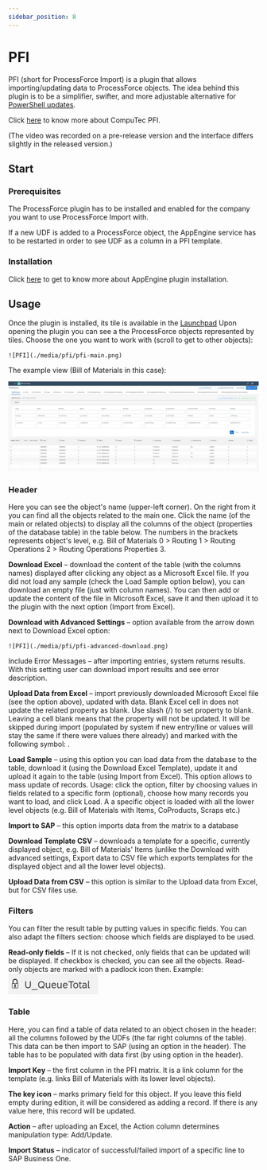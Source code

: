 ```yaml
---
sidebar_position: 8
---
```


# PFI

PFI (short for ProcessForce Import) is a plugin that allows importing/updating data to ProcessForce objects. The idea behind this plugin is to be a simplifier, swifter, and more adjustable alternative for [PowerShell updates](https://learn.computec.one/docs/processforce/developer-guide/data-import/overview).

Click [here](https://www.youtube.com/watch?v=MSreLSZC8DU) to know more about CompuTec PFI.

(The video was recorded on a pre-release version and the interface differs slightly in the released version.)

## Start

### Prerequisites

The ProcessForce plugin has to be installed and enabled for the company you want to use ProcessForce Import with.

If a new UDF is added to a ProcessForce object, the AppEngine service has to be restarted in order to see UDF as a column in a PFI template.

### Installation

Click [here](../administrators-guide/configuration-and-administration/overview.md#plugins) to get to know more about AppEngine plugin installation.

## Usage

Once the plugin is installed, its tile is available in the [Launchpad](../appengine-users-guide/launchpad.md) Upon opening the plugin you can see a the ProcessForce objects represented by tiles. Choose the one you want to work with (scroll to get to other objects):

    ![PFI](./media/pfi/pfi-main.png)

The example view (Bill of Materials in this case):

![PFI](./media/pfi/pfi-bill-of-materials.png)

### Header

Here you can see the object's name (upper-left corner). On the right from it you can find all the objects related to the main one. Click the name (of the main or related objects) to display all the columns of the object (properties of the database table) in the table below. The numbers in the brackets represents object's level, e.g. Bill of Materials 0 > Routing 1 > Routing Operations 2 > Routing Operations Properties 3.

**Download Excel** – download the content of the table (with the columns names) displayed after clicking any object as a Microsoft Excel file. If you did not load any sample (check the Load Sample option below), you can download an empty file (just with column names). You can then add or update the content of the file in Microsoft Excel, save it and then upload it to the plugin with the next option (Import from Excel).

**Download with Advanced Settings** – option available from the arrow down next to Download Excel option:

    ![PFI](./media/pfi/pfi-advanced-download.png)

Include Error Messages – after importing entries, system returns results. With this setting user can download import results and see error description.

**Upload Data from Excel** – import previously downloaded Microsoft Excel file (see the option above), updated with data. Blank Excel cell in does not update the related property as blank. Use slash (/) to set property to blank. Leaving a cell blank means that the property will not be updated. It will be skipped during import (populated by system if new entry/line or values will stay the same if there were values there already) and marked with the following symbol:  .

**Load Sample** – using this option you can load data from the database to the table, download it (using the Download Excel Template), update it and upload it again to the table (using Import from Excel). This option allows to mass update of records. Usage: click the option, filter by choosing values in fields related to a specific form (optional), choose how many records you want to load, and click Load. A a specific object is loaded with all the lower level objects (e.g. Bill of Materials with Items, CoProducts, Scraps etc.)

**Import to SAP** – this option imports data from the matrix to a database

**Download Template CSV** – downloads a template for a specific, currently displayed object, e.g. Bill of Materials' Items (unlike the Download with advanced settings, Export data to CSV file which exports templates for the displayed object and all the lower level objects).

**Upload Data from CSV** – this option is similar to the Upload data from Excel, but for CSV files use.

### Filters

You can filter the result table by putting values in specific fields. You can also adapt the filters section: choose which fields are displayed to be used.

**Read-only fields** – If it is not checked, only fields that can be updated will be displayed. If checkbox is checked, you can see all the objects. Read-only objects are marked with a padlock icon then. Example: ![PFI](./media/pfi/pfi-padlock.png)

### Table

Here, you can find a table of data related to an object chosen in the header: all the columns followed by the UDFs (the far right columns of the table). This data can be then import to SAP (using an option in the header). The table has to be populated with data first (by using option in the header).

**Import Key** – the first column in the PFI matrix. It is a link column for the template (e.g. links Bill of Materials with its lower level objects).

**The key icon** – marks primary field for this object. If you leave this field empty during edition, it will be considered as adding a record. If there is any value here, this record will be updated.

**Action** – after uploading an Excel, the Action column determines manipulation type: Add/Update.

**Import Status** – indicator of successful/failed import of a specific line to SAP Business One.
